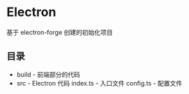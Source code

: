 # Electron

基于 electron-forge 创建的初始化项目

## 目录

- build - 前端部分的代码
- src - Electron 代码
  index.ts - 入口文件
  config.ts - 配置文件
